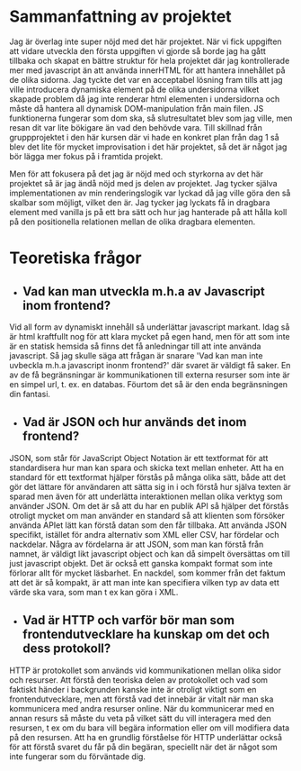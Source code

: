 # Sammanfattning av projektet

Jag är överlag inte super nöjd med det här projektet. När vi fick uppgiften att vidare utveckla den första uppgiften vi gjorde så borde jag ha gått tillbaka och skapat en bättre struktur för hela projektet där jag kontrollerade mer med javascript än att använda innerHTML för att hantera innehållet på de olika sidorna. Jag tyckte det var en acceptabel lösning fram tills att jag ville introducera dynamiska element på de olika undersidorna vilket skapade problem då jag inte renderar html elementen i undersidorna och måste då hantera all dynamisk DOM-manipulation från main filen. JS funktionerna fungerar som dom ska, så slutresultatet blev som jag ville, men resan dit var lite bökigare än vad den behövde vara. Till skillnad från gruppprojektet i den här kursen där vi hade en konkret plan från dag 1 så blev det lite för mycket improvisation i det här projektet, så det är något jag bör lägga mer fokus på i framtida projekt. 

Men för att fokusera på det jag är nöjd med och styrkorna av det här projektet så är jag ändå nöjd med js delen av projektet. Jag tycker själva implementationen av min renderingslogik var lyckad då jag ville göra den så skalbar som möjligt, vilket den är. Jag tycker jag lyckats få in dragbara element med vanilla js på ett bra sätt och hur jag hanterade på att hålla koll på den positionella relationen mellan de olika dragbara elementen. 

# Teoretiska frågor

 - ## Vad kan man utveckla m.h.a av Javascript inom frontend?
Vid all form av dynamiskt innehåll så underlättar javascript markant. Idag så är html kraftfullt nog för att klara mycket på egen hand, men för att som inte är en statisk hemsida så finns det få anledningar till att inte använda javascript. Så jag skulle säga att frågan är snarare 'Vad kan man inte uvbeckla m.h.a javascript inonm frontend?' där svaret är väldigt få saker. En av de få begränsningar är kommunikationen till externa resurser som inte är en simpel url, t. ex. en databas. Föurtom det så är den enda begränsningen din fantasi. 

- ## Vad är JSON och hur används det inom frontend?
JSON, som står för JavaScript Object Notation är ett textformat för att standardisera hur man kan spara och skicka text mellan enheter. Att ha en standard för ett textformat hjälper förstås på många olika sätt, både att det gör det lättare för användaren att sätta sig in i och förstå hur själva texten är sparad men även för att underlätta interaktionen mellan olika verktyg som använder JSON. Om det är så att du har en publik API så hjälper det förstås otroligt mycket om man använder en standard så att klienten som försöker använda APIet lätt kan förstå datan som den får tillbaka. Att använda JSON specifikt, istället för andra alternativ som XML eller CSV, har fördelar och nackdelar. Några av fördelarna är att JSON, som man kan förstå från namnet, är väldigt likt javascript object och kan då simpelt översättas om till just javascript objekt. Det är också ett ganska kompakt format som inte förlorar allt för mycket läsbarhet. En nackdel, som kommer från det faktum att det är så kompakt, är att man inte kan specifiera vilken typ av data ett värde ska vara, som man t ex kan göra i XML. 

- ## Vad är HTTP och varför bör man som frontendutvecklare ha kunskap om det och dess protokoll?
HTTP är protokollet som används vid kommunikationen mellan olika sidor och resurser. Att förstå den teoriska delen av protokollet och vad som faktiskt händer i backgrunden kanske inte är otroligt viktigt som en frontendutvecklare, men att förstå vad det innebär är vitalt när man ska kommunicera med andra resurser online. När du kommunicerar med en annan resurs så måste du veta på vilket sätt du vill interagera med den resursen, t ex om du bara vill begära information eller om vill modifiera data på den resursen. Att ha en grundlig förståelse för HTTP underlättar också för att förstå svaret du får på din begäran, speciellt när det är något som inte fungerar som du förväntade dig. 